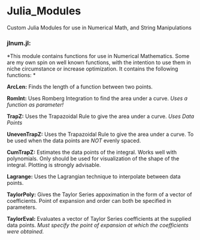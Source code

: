 # Julia_Modules
Custom Julia Modules for use in Numerical Math, and String Manipulations

### jlnum.jl:
*This module contains functions for use in Numerical Mathematics. Some are my own spin on well known functions, with the intention to use them in niche circumstance or increase optimization. It contains the following functions: *

**ArcLen:** Finds the length of a function between two points. 

**RomInt:** Uses Romberg Integration to find the area under a curve. *Uses a function as parameter!*

**TrapZ:** Uses the Trapazoidal Rule to give the area under a curve. *Uses Data Points*

**UnevenTrapZ:** Uses the Trapazoidal Rule to give the area under a curve. To be used when the data points are *NOT* evenly spaced. 

**CumTrapZ:** Estimates the data points of the integral. Works well with polynomials. Only should be used for visualization of the shape of the integral. Plotting is strongly advisable. 

**Lagrange:** Uses the Lagrangian technique to interpolate between data points. 

**TaylorPoly:** Gives the Taylor Series appoximation in the form of a vector of coefficients. Point of expansion and order can both be specified in parameters.

**TaylorEval:** Evaluates a vector of Taylor Series coefficients at the supplied data points. *Must specify the point of expansion at which the coefficients were obtained.*

